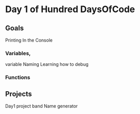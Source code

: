 # Day 1 of Hundred DaysOfCode


## Goals
Printing In the Console

### Variables, 
variable Naming
Learning how to debug

### Functions

## Projects
Day1 project band Name generator